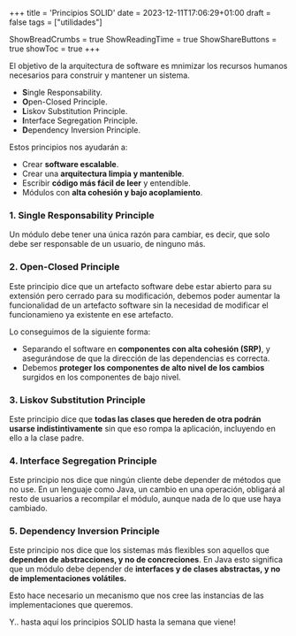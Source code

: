 +++
title = 'Principios SOLID'
date = 2023-12-11T17:06:29+01:00
draft = false
tags = ["utilidades"]

ShowBreadCrumbs = true
ShowReadingTime = true
ShowShareButtons = true
showToc = true
+++

El objetivo de la arquitectura de software es mnimizar los recursos humanos necesarios para construir y mantener un sistema.

- **S**ingle Responsability.
- **O**pen-Closed Principle.
- **L**iskov Substitution Principle.
- **I**nterface Segregation Principle.
- **D**ependency Inversion Principle.

Estos principios nos ayudarán a:

- Crear **software escalable**.
- Crear una **arquitectura limpia y mantenible**.
- Escribir **código más fácil de leer** y entendible.
- Módulos con **alta cohesión y bajo acoplamiento**.

### 1. Single Responsability Principle

Un módulo debe tener una única razón para cambiar, es decir, que solo debe ser responsable de un usuario, de ninguno más.

### 2. Open-Closed Principle

Este principio dice que un artefacto software debe estar abierto para su extensión pero cerrado para su modificación, debemos poder aumentar la funcionalidad de un artefacto software sin la necesidad de modificar el funcionamieno ya existente en ese artefacto.

Lo conseguimos de la siguiente forma:

- Separando el software en **componentes con alta cohesión (SRP)**, y asegurándose de que la dirección de las dependencias es correcta.
- Debemos **proteger los componentes de alto nivel de los cambios** surgidos en los componentes de bajo nivel.

### 3. Liskov Substitution Principle

Este principio dice que **todas las clases que hereden de otra podrán usarse indistintivamente** sin que eso rompa la aplicación, incluyendo en ello a la clase padre.

### 4. Interface Segregation Principle

Este principio nos dice que ningún cliente debe depender de métodos que no use.
En un lenguaje como Java, un cambio en una operación, obligará al resto de usuarios a recompilar el módulo, aunque nada de lo que use haya cambiado.

### 5. Dependency Inversion Principle

Este principio nos dice que los sistemas más flexibles son aquellos que **dependen de abstracciones, y no de concreciones**. En Java esto significa que un módulo debe depender de **interfaces y de clases abstractas, y no de implementaciones volátiles.**

Esto hace necesario un mecanismo que nos cree las instancias de las implementaciones que queremos.

Y.. hasta aquí los principios SOLID hasta la semana que viene!